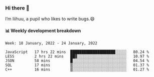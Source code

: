 ### Hi there 👋
I’m liihuu, a pupil who likes to write bugs.😄


#### 📊 Weekly development breakdown
<!--START_SECTION:waka-->
```text
Week: 18 January, 2022 - 24 January, 2022

JavaScript   17 hrs 22 mins  ████████████████████░░░░░   80.24 % 
LESS         2 hrs 22 mins   ██▓░░░░░░░░░░░░░░░░░░░░░░   10.97 % 
JSON         58 mins         █░░░░░░░░░░░░░░░░░░░░░░░░   04.54 % 
SQL          17 mins         ▒░░░░░░░░░░░░░░░░░░░░░░░░   01.37 % 
C++          16 mins         ▒░░░░░░░░░░░░░░░░░░░░░░░░   01.27 % 
```
<!--END_SECTION:waka-->

<!--
**liihuu/liihuu** is a ✨ _special_ ✨ repository because its `README.md` (this file) appears on your GitHub profile.

Here are some ideas to get you started:

- 🔭 I’m currently working on ...
- 🌱 I’m currently learning ...
- 👯 I’m looking to collaborate on ...
- 🤔 I’m looking for help with ...
- 💬 Ask me about ...
- 📫 How to reach me: ...
- 😄 Pronouns: ...
- ⚡ Fun fact: ...
-->
